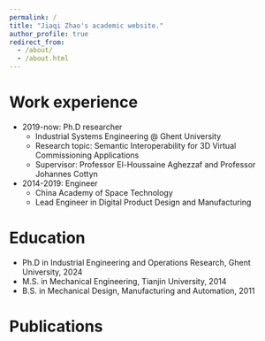 ```yaml
---
permalink: /
title: "Jiaqi Zhao's academic website."
author_profile: true
redirect_from: 
  - /about/
  - /about.html
---
```


Work experience
======
* 2019-now: Ph.D researcher
  * Industrial Systems Engineering @ Ghent University
  * Research topic: Semantic Interoperability for 3D Virtual Commissioning Applications
  * Supervisor: Professor El-Houssaine Aghezzaf and Professor Johannes Cottyn
* 2014-2019: Engineer
  * China Academy of Space Technology
  * Lead Engineer in Digital Product Design and Manufacturing
 
Education
======
* Ph.D in Industrial Engineering and Operations Research, Ghent University, 2024
* M.S. in Mechanical Engineering, Tianjin University, 2014
* B.S. in Mechanical Design, Manufacturing and Automation, 2011
  
Publications
======

